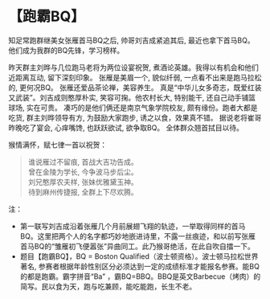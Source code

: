 # 【跑霸BQ】

知足常跑群继美女张雁首马BQ之后, 帅哥刘吉成紧追其后, 最近也拿下首马BQ。 他们成为我群的BQ先锋，学习榜样。

昨天群主刘晔与几位跑马老将为两位设宴祝贺, 煮酒论英雄。我得以有机会和他们近距离互动, 留下深刻印象。
张雁是美眉一个, 貌似纤弱, 一点看不出来是跑马拉松的, 更何况BQ。 张雁还爱品茶论禅，美容养生。
真是“中华儿女多奇志，既爱红装又武装”。刘吉成则憨厚朴实, 笑容可掬。他农村长大, 特别能干, 还自己动手铺篮球场, 实在可贵。
凑巧的是他们俩还是南京气象学院校友, 颇有缘份。跑者大都是吃货, 群主刘晔领导有方, 为鼓励大家跑步, 诱之以食，效果真不错。
据说老将崔哥昨晚吃了宴会, 心痒嘴馋, 也跃跃欲试, 欲争取BQ。 全体群众翘首拭目以待。

猴情满怀，赋七律一首以祝贺：

> 谁说雁过不留痕, 首战大吉功告成。  
> 曾在金陵为学长, 今争波马步后尘。  
> 刘兄憨厚农夫样, 张妹优雅黛玉神。  
> 待到麻州传捷报, 全群上下尽欢腾。

注：
- 第一联写刘吉成沿着张雁几个月前展翅飞翔的轨迹，一举取得同样的首马BQ。这里把两个人的名字都巧妙地嵌进诗里，不露一丝痕迹，和以前写张雁首马BQ的“雏雁初飞便嚣张”异曲同工。此乃猴哥绝活，在此自吹自擂一下。
- 题目【跑霸BQ】，BQ = Boston Qualified（波士顿资格）。波士顿马拉松世界著名, 参赛者根据年龄性别区分必须达到一定的成绩标准才能报名参赛。能BQ的都是跑霸。霸字拼音“Ba” ，霸BQ=BBQ。BBQ是英文Barbecue（烤肉）的简写。民以食为天，跑与吃兼顾，能吃能跑，长生不老。
 
